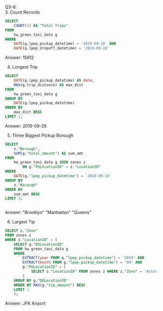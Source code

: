 Q3-6:  
3. Count Records
```sql
SELECT 
	COUNT(1) AS "Total Trips"
FROM 
	hw_green_taxi_data g
WHERE 
	DATE(g.lpep_pickup_datetime) = '2019-09-18' AND
	DATE(g.lpep_dropoff_datetime) = '2019-09-18'
```
Answer: 15612  
  
4. Longest Trip 
```sql
SELECT 
	DATE(g.lpep_pickup_datetime) AS date,
	MAX(g.trip_distance) AS max_dist
FROM 
	hw_green_taxi_data g
GROUP BY
	DATE(g.lpep_pickup_datetime)
ORDER BY
	max_dist DESC
LIMIT 1;
```
Answer: 2019-09-26  
  
5. Three Biggest Pickup Borough
```sql
SELECT 
	z."Borough",
	SUM(g."total_amount") AS sum_amt
FROM 
	hw_green_taxi_data g JOIN zones z
		ON g."PULocationID" = z."LocationID"
WHERE
	DATE(g."lpep_pickup_datetime") = '2019-09-18'
GROUP BY
	z."Borough"
ORDER BY
	sum_amt DESC
LIMIT 3;
	
```
Answer: "Brooklyn" "Manhattan" "Queens"  
  
6. Largest Tip
```sql
SELECT z."Zone"
FROM zones z
WHERE z."LocationID" = (
	SELECT g."DOLocationID"
	FROM hw_green_taxi_data g
	WHERE
		EXTRACT(year FROM g."lpep_pickup_datetime") = '2019' AND
		EXTRACT(month FROM g."lpep_pickup_datetime") = '09' AND
		g."PULocationID" = (
			SELECT z."LocationID" FROM zones z WHERE z."Zone" = 'Astoria'
		)
	GROUP BY g."DOLocationID"
	ORDER BY MAX(g."tip_amount") DESC
	LIMIT 1
	);
```
Answer: JFK Airport